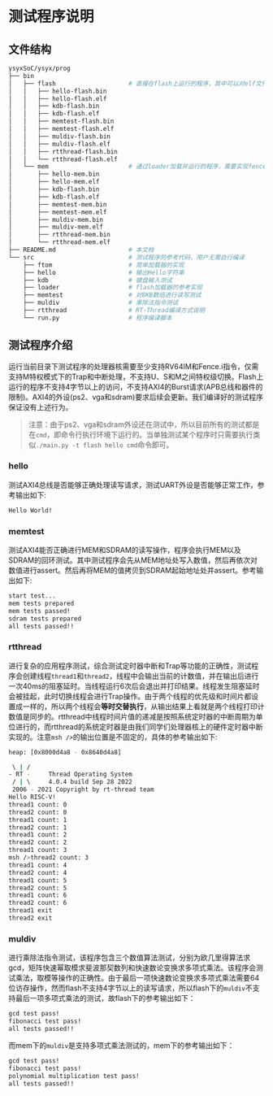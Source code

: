 
# 测试程序说明

## 文件结构

```sh
ysyxSoC/ysyx/prog
├── bin
│   ├── flash                    # 直接在flash上运行的程序，其中可以对elf文件进行反汇编
│   │   ├── hello-flash.bin
│   │   ├── hello-flash.elf
│   │   ├── kdb-flash.bin
│   │   ├── kdb-flash.elf
│   │   ├── memtest-flash.bin
│   │   ├── memtest-flash.elf
│   │   ├── muldiv-flash.bin
│   │   ├── muldiv-flash.elf
│   │   ├── rtthread-flash.bin
│   │   └── rtthread-flash.elf
│   └── mem                      # 通过loader加载并运行的程序，需要实现fence.i指令才能运行
│       ├── hello-mem.bin
│       ├── hello-mem.elf
│       ├── kdb-flash.bin
│       ├── kdb-flash.elf
│       ├── memtest-mem.bin
│       ├── memtest-mem.elf
│       ├── muldiv-mem.bin
│       ├── muldiv-mem.elf
│       ├── rtthread-mem.bin
│       └── rtthread-mem.elf
├── README.md                    # 本文档
└── src                          # 测试程序的参考代码，用户无需自行编译
    ├── ftom                     # 简单加载器的实现
    ├── hello                    # 输出Hello字符串
    ├── kdb                      # 键盘输入测试
    ├── loader                   # flash加载器的参考实现
    ├── memtest                  # 对8KB数组进行读写测试
    ├── muldiv                   # 乘除法指令测试
    ├── rtthread                 # RT-Thread编译方式说明
    └── run.py                   # 程序编译脚本
```

## 测试程序介绍
运行当前目录下测试程序的处理器核需要至少支持RV64IM和Fence.i指令，仅需支持M特权模式下的Trap和中断处理，不支持U、S和M之间特权级切换。Flash上运行的程序不支持4字节以上的访问，不支持AXI4的Burst请求(APB总线和器件的限制)。AXI4的外设(ps2、vga和sdram)要求后续会更新。我们编译好的测试程序保证没有上述行为。
> 注意：由于ps2、vga和sdram外设还在测试中，所以目前所有的测试都是在`cmd`，即命令行执行环境下运行的。当单独测试某个程序时只需要执行类似`./main.py -t flash hello cmd`命令即可。 
### hello
测试AXI4总线是否能够正确处理读写请求，测试UART外设是否能够正常工作，参考输出如下:
```sh
Hello World!
```

### memtest
测试AXI4能否正确进行MEM和SDRAM的读写操作，程序会执行MEM以及SDRAM的回环测试。其中测试程序会先从MEM地址处写入数值，然后再依次对数值进行assert。然后再将MEM的值拷贝到SDRAM起始地址处并assert。参考输出如下:
```sh
start test...
mem tests prepared
mem tests passed!
sdram tests prepared
all tests passed!!
```

### rtthread
进行复杂的应用程序测试，综合测试定时器中断和Trap等功能的正确性，测试程序会创建线程`thread1`和`thread2`，线程中会输出当前的计数值，并在输出后进行一次40ms的阻塞延时。当线程运行6次后会退出并打印结果。线程发生阻塞延时会被挂起，此时切换线程会进行Trap操作。由于两个线程的优先级和时间片都设置成一样的，所以两个线程会**等时交替执行**，从输出结果上看就是两个线程打印计数值是同步的。rtthread中线程时间片值的递减是按照系统定时器的中断周期为单位进行的，而rtthread的系统定时器是由我们同学们处理器核上的硬件定时器中断实现的。注意`msh />`的输出位置是不固定的，具体的参考输出如下:
```sh
heap: [0x8000d4a8 - 0x8640d4a8]

 \ | /
- RT -     Thread Operating System
 / | \     4.0.4 build Sep 28 2022
 2006 - 2021 Copyright by rt-thread team
Hello RISC-V!
thread1 count: 0
thread2 count: 0
thread1 count: 1
thread2 count: 1
thread1 count: 2
thread2 count: 2
thread1 count: 3
msh />thread2 count: 3
thread1 count: 4
thread2 count: 4
thread1 count: 5
thread2 count: 5
thread1 count: 6
thread2 count: 6
thread1 exit
thread2 exit
```
### muldiv
进行乘除法指令测试，该程序包含三个数值算法测试，分别为欧几里得算法求gcd，矩阵快速幂取模求斐波那契数列和快速数论变换求多项式乘法。该程序会测试乘法，取模等操作的正确性。由于最后一项快速数论变换求多项式乘法需要64位访存操作，然而flash不支持4字节以上的读写请求，所以flash下的`muldiv`不支持最后一项多项式乘法的测试，故flash下的参考输出如下：
```sh
gcd test pass!
fibonacci test pass!
all tests passed!!
```
而mem下的`muldiv`是支持多项式乘法测试的，mem下的参考输出如下：
```sh
gcd test pass!
fibonacci test pass!
polynomial multiplication test pass!
all tests passed!!
```